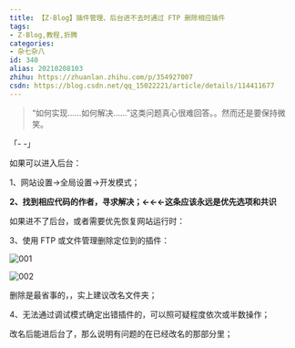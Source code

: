 ```yaml
---
title: 【Z-Blog】插件管理、后台进不去时通过 FTP 删除相应插件
tags:
- Z-Blog,教程,折腾
categories:
- 杂七杂八
id: 340
alias: 20210208103
zhihu: https://zhuanlan.zhihu.com/p/354927007
csdn: https://blog.csdn.net/qq_15022221/article/details/114411677
---
```


> “如何实现……如何解决……”这类问题真心很难回答。。然而还是要保持微笑。

「- -」

如果可以进入后台：

1、网站设置→全局设置→开发模式；

<!--more-->

**2、找到相应代码的作者，寻求解决；←←←这条应该永远是优先选项和共识**

如果进不了后台，或者需要优先恢复网站运行时：

3、使用 FTP 或文件管理删除定位到的插件：

![001](https://i.loli.net/2021/02/08/iSUrz9MLQNBDKtj.png "001")

![002](https://i.loli.net/2021/02/08/nh8gQRbMUOEDNlo.png "002")

删除是最省事的，，实上建议改名文件夹；

4、无法通过调试模式确定出错插件的，可以照可疑程度依次或半数操作；

改名后能进后台了，那么说明有问题的在已经改名的那部分里；
